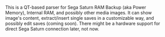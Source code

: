 This is a QT-based parser for Sega Saturn RAM Backup (aka Power Memory), Internal RAM, and possibly
other media images. It can show image's content, extract/insert single saves in a customizable
way, and possibly edit saves (coming soon).
There might be a hardware support for direct Sega Saturn connection later, not now.